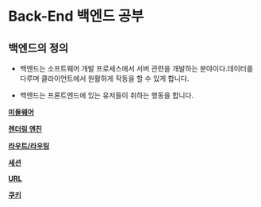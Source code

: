 # Back-End 백엔드 공부

## 백엔드의 정의

- 백엔드는 소프트웨어 개발 프로세스에서 서버 관련을 개발하는 분야이다.데이터를 다루며 클라이언트에서 원활하게 작동을 할 수 있게 합니다.

- 백엔드는 프론트엔드에 있는 유저들이 취하는 행동을 합니다.


__[미들웨어](https://github.com/honghyunin/TIL/blob/main/web/Backend/Middleware.md "미들웨어")__


__[렌더링 엔진](https://github.com/honghyunin/TIL/blob/main/web/Backend/Rendering%20engine.md "렌더링 엔진")__


__[라우트/라우팅](https://github.com/honghyunin/TIL/blob/main/web/Backend/Routing.md "라우트 / 라우팅")__


__[세션](https://github.com/honghyunin/TIL/blob/main/web/Backend/session.md "세션")__


__[URL](https://github.com/honghyunin/TIL/blob/main/web/Backend/URL.md "URL")__


__[쿠키](https://github.com/honghyunin/TIL/blob/main/web/Backend/Cookie.md "쿠키")__

